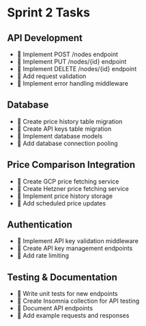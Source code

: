 # Sprint 2 Tasks

## API Development
- 🔴 Implement POST /nodes endpoint
- 🔴 Implement PUT /nodes/{id} endpoint
- 🔴 Implement DELETE /nodes/{id} endpoint
- 🔴 Add request validation
- 🔴 Implement error handling middleware

## Database
- 🔴 Create price history table migration
- 🔴 Create API keys table migration
- 🔴 Implement database models
- 🔴 Add database connection pooling

## Price Comparison Integration
- 🔴 Create GCP price fetching service
- 🔴 Create Hetzner price fetching service
- 🔴 Implement price history storage
- 🔴 Add scheduled price updates

## Authentication
- 🔴 Implement API key validation middleware
- 🔴 Create API key management endpoints
- 🔴 Add rate limiting

## Testing & Documentation
- 🔴 Write unit tests for new endpoints
- 🔴 Create Insomnia collection for API testing
- 🔴 Document API endpoints
- 🔴 Add example requests and responses 